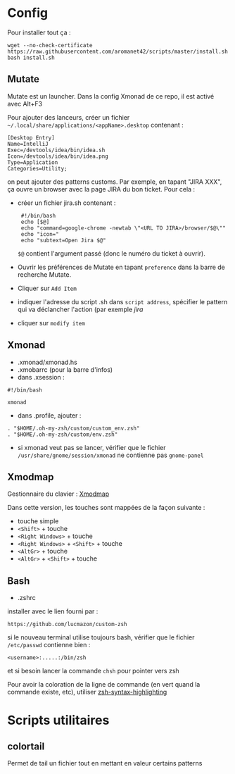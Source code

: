 Config
======

Pour installer tout ça : 

    wget --no-check-certificate https://raw.githubusercontent.com/aromanet42/scripts/master/install.sh
    bash install.sh


Mutate
------

Mutate est un launcher. Dans la config Xmonad de ce repo, il est activé avec Alt+F3

Pour ajouter des lanceurs, créer un fichier `~∕.local/share/applications/<appName>.desktop` contenant :

    [Desktop Entry]
    Name=IntelliJ
    Exec=/devtools/idea/bin/idea.sh
    Icon=/devtools/idea/bin/idea.png
    Type=Application
    Categories=Utility;

on peut ajouter des patterns customs. Par exemple, en tapant "JIRA XXX", ça ouvre un browser avec la page JIRA du bon ticket.
Pour cela :

  - créer un fichier jira.sh contenant :

         #!/bin/bash
         echo [$@]
         echo "command=google-chrome -newtab \"<URL TO JIRA>/browser/$@\""
         echo "icon="
         echo "subtext=Open Jira $@"

    `$@` contient l'argument passé (donc le numéro du ticket à ouvrir).

  - Ouvrir les préférences de Mutate en tapant `preference` dans la barre de recherche Mutate.
  - Cliquer sur `Add Item`
  - indiquer l'adresse du script .sh dans `script address`, spécifier le pattern qui va déclancher l'action (par exemple *jira*
  - cliquer sur `modify item`



Xmonad
------

- .xmonad/xmonad.hs
- .xmobarrc (pour la barre d'infos)
- dans .xsession :

<!-- -->

    #!/bin/bash

    xmonad


- dans .profile, ajouter :

<!-- -->

    . "$HOME/.oh-my-zsh/custom/custom_env.zsh"
    . "$HOME/.oh-my-zsh/custom/env.zsh"


- si xmonad veut pas se lancer, vérifier que le fichier `/usr/share/gnome/session/xmonad` ne contienne pas `gnome-panel`



Xmodmap
-------
Gestionnaire du clavier : [Xmodmap](https://wiki.archlinux.org/index.php/xmodmap)

Dans cette version, les touches sont mappées de la façon suivante : 

- touche simple
- `<Shift>` + touche
- `<Right Windows>` + touche
- `<Right Windows>` + `<Shift>` + touche
- `<AltGr>` + touche
- `<AltGr>` + `<Shift>` + touche


Bash
----
- .zshrc

installer avec le lien fourni par :

    https://github.com/lucmazon/custom-zsh

si le nouveau terminal utilise toujours bash, vérifier que le fichier `/etc/passwd` contienne bien :

    <username>:.....:/bin/zsh


et si besoin lancer la commande `chsh` pour pointer vers zsh


Pour avoir la coloration de la ligne de commande (en vert quand la commande existe, etc), utiliser [zsh-syntax-highlighting](https://github.com/zsh-users/zsh-syntax-highlighting)


Scripts utilitaires
===================

colortail
---------
Permet de tail un fichier tout en mettant en valeur certains patterns

